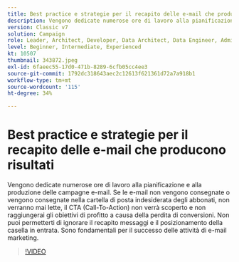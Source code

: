 ```yaml
---
title: Best practice e strategie per il recapito delle e-mail che producono risultati
description: Vengono dedicate numerose ore di lavoro alla pianificazione e alla produzione delle campagne e-mail. Se le e-mail non vengono consegnate o vengono consegnate nella cartella di posta indesiderata degli abbonati,... (Le descrizioni devono essere comprese tra 60 e 160 caratteri)
version: Classic v7
solution: Campaign
role: Leader, Architect, Developer, Data Architect, Data Engineer, Admin, User
level: Beginner, Intermediate, Experienced
kt: 10507
thumbnail: 343872.jpeg
exl-id: 6faeec55-17d0-471b-8289-6cfb05cc4ee3
source-git-commit: 1792dc318643aec2c12613f621361d72a7a918b1
workflow-type: tm+mt
source-wordcount: '115'
ht-degree: 34%

---
```


# Best practice e strategie per il recapito delle e-mail che producono risultati

Vengono dedicate numerose ore di lavoro alla pianificazione e alla produzione delle campagne e-mail. Se le e-mail non vengono consegnate o vengono consegnate nella cartella di posta indesiderata degli abbonati, non verranno mai lette, il CTA (Call-To-Action) non verrà scoperto e non raggiungerai gli obiettivi di profitto a causa della perdita di conversioni. Non puoi permetterti di ignorare il recapito messaggi e il posizionamento della casella in entrata. Sono fondamentali per il successo delle attività di e-mail marketing.

>[!VIDEO](https://video.tv.adobe.com/v/343872/?quality=12&learn=on)
